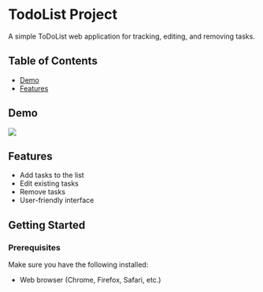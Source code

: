 # TodoList Project

A simple ToDoList web application for tracking, editing, and removing tasks.

## Table of Contents

- [Demo](#demo)
- [Features](#features)

## Demo

<img src="https://i.imgur.com/kuzCOrT.png" />

## Features

- Add tasks to the list
- Edit existing tasks
- Remove tasks
- User-friendly interface

## Getting Started

### Prerequisites

Make sure you have the following installed:

- Web browser (Chrome, Firefox, Safari, etc.)

